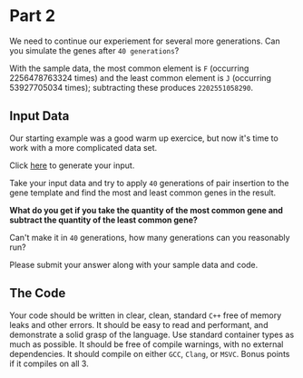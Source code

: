# Part 2

We need to continue our experiement for several more generations. Can you simulate the genes after `40 generations`? 

With the sample data, the most common element is `F` (occurring 2256478763324 times) and the least common element is `J` (occurring 53927705034 times); subtracting these produces `2202551058290`.

## Input Data

Our starting example was a good warm up exercice, but now it's time to work with a more complicated data set.

Click [here](https://github.com/inmotionsoftware/ims-cpp-code-challenge/blob/generator/index.html) to generate your input.

Take your input data and try to apply `40` generations of pair insertion to the gene template and find the most and least common genes in the result. 

**What do you get if you take the quantity of the most common gene and subtract the quantity of the least common gene?**

Can't make it in `40` generations, how many generations can you reasonably run?

Please submit your answer along with your sample data and code.

## The Code

Your code should be written in clear, clean, standard `C++` free of memory leaks and other errors. It should be easy to read and performant, and demonstrate a solid grasp of the language. Use standard container types as much as possible. It should be free of compile warnings, with no external dependencies. It should compile on either `GCC`, `Clang`, or `MSVC`. Bonus points if it compiles on all 3.